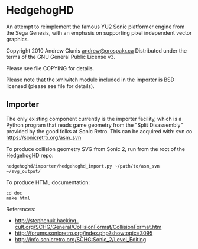 HedgehogHD
==========

An attempt to reimplement the famous YU2 Sonic platformer engine from
the Sega Genesis, with an emphasis on supporting pixel independent
vector graphics.

Copyright 2010 Andrew Clunis <andrew@orospakr.ca>
Distributed under the terms of the GNU General Public License v3.

Please see file COPYING for details.

Please note that the xmlwitch module included in the importer is BSD
licensed (please see file for details).

Importer
--------

The only existing component currently is the importer facility, which
is a Python program that reads game geometry from the "Split
Disassembly" provided by the good folks at Sonic Retro.  This can be
acquired with:
    svn co https://sonicretro.org/asm_svn

To produce collision geometry SVG from Sonic 2, run from the root of the HedgehogHD repo:

    hedgehoghd/importer/hedgehoghd_import.py ~/path/to/asm_svn ~/svg_output/

To produce HTML documentation:

    cd doc
    make html

References:

* http://stephenuk.hacking-cult.org/SCHG/General/CollisionFormat/CollisionFormat.htm
* http://forums.sonicretro.org/index.php?showtopic=3095
* http://info.sonicretro.org/SCHG:Sonic_2/Level_Editing